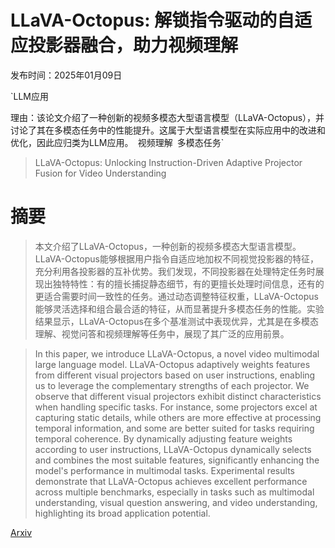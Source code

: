 # LLaVA-Octopus: 解锁指令驱动的自适应投影器融合，助力视频理解

发布时间：2025年01月09日

`LLM应用

理由：该论文介绍了一种创新的视频多模态大型语言模型（LLaVA-Octopus），并讨论了其在多模态任务中的性能提升。这属于大型语言模型在实际应用中的改进和优化，因此应归类为LLM应用。` `视频理解` `多模态任务`

> LLaVA-Octopus: Unlocking Instruction-Driven Adaptive Projector Fusion for Video Understanding

# 摘要

> 本文介绍了LLaVA-Octopus，一种创新的视频多模态大型语言模型。LLaVA-Octopus能够根据用户指令自适应地加权不同视觉投影器的特征，充分利用各投影器的互补优势。我们发现，不同投影器在处理特定任务时展现出独特特性：有的擅长捕捉静态细节，有的更擅长处理时间信息，还有的更适合需要时间一致性的任务。通过动态调整特征权重，LLaVA-Octopus能够灵活选择和组合最合适的特征，从而显著提升多模态任务的性能。实验结果显示，LLaVA-Octopus在多个基准测试中表现优异，尤其是在多模态理解、视觉问答和视频理解等任务中，展现了其广泛的应用前景。

> In this paper, we introduce LLaVA-Octopus, a novel video multimodal large language model. LLaVA-Octopus adaptively weights features from different visual projectors based on user instructions, enabling us to leverage the complementary strengths of each projector. We observe that different visual projectors exhibit distinct characteristics when handling specific tasks. For instance, some projectors excel at capturing static details, while others are more effective at processing temporal information, and some are better suited for tasks requiring temporal coherence. By dynamically adjusting feature weights according to user instructions, LLaVA-Octopus dynamically selects and combines the most suitable features, significantly enhancing the model's performance in multimodal tasks. Experimental results demonstrate that LLaVA-Octopus achieves excellent performance across multiple benchmarks, especially in tasks such as multimodal understanding, visual question answering, and video understanding, highlighting its broad application potential.

[Arxiv](https://arxiv.org/abs/2501.05067)